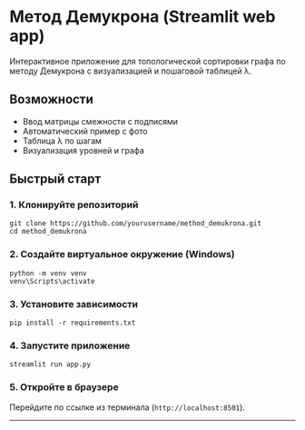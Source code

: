 # Метод Демукрона (Streamlit web app)

Интерактивное приложение для топологической сортировки графа по методу Демукрона с визуализацией и пошаговой таблицей λ.

## Возможности
- Ввод матрицы смежности с подписями
- Автоматический пример с фото
- Таблица λ по шагам 
- Визуализация уровней и графа

## Быстрый старт

### 1. Клонируйте репозиторий
```
git clone https://github.com/yourusername/method_demukrona.git
cd method_demukrona
```

### 2. Создайте виртуальное окружение (Windows)
```
python -m venv venv
venv\Scripts\activate
```

### 3. Установите зависимости
```
pip install -r requirements.txt
```

### 4. Запустите приложение
```
streamlit run app.py
```

### 5. Откройте в браузере

Перейдите по ссылке из терминала (`http://localhost:8501`).

---